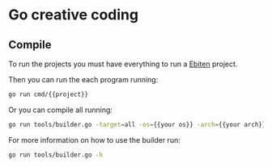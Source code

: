 # Go creative coding

## Compile

To run the projects you must have everything to run a
[Ebiten](https://ebitengine.org/en/documents/install.html) project.

Then you can run the each program running:

```bash
go run cmd/{{project}}
```

Or you can compile all running:

```bash
go run tools/builder.go -target=all -os={{your os}} -arch={{your arch}}
```

For more information on how to use the builder run:

```bash
go run tools/builder.go -h
```
